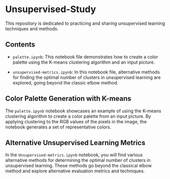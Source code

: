 # Unsupervised-Study

This repository is dedicated to practicing and sharing unsupervised learning techniques and methods.

## Contents

- `palette.ipynb`: This notebook file demonstrates how to create a color palette using the K-means clustering algorithm and an input picture.

- `unsupervised-metrics.ipynb`: In this notebook file, alternative methods for finding the optimal number of clusters in unsupervised learning are explored, going beyond the classic elbow method.

## Color Palette Generation with K-means

The `palette.ipynb` notebook showcases an example of using the K-means clustering algorithm to create a color palette from an input picture. By applying clustering to the RGB values of the pixels in the image, the notebook generates a set of representative colors.

## Alternative Unsupervised Learning Metrics

In the `Unsupervised-metrics.ipynb` notebook, you will find various alternative methods for determining the optimal number of clusters in unsupervised learning. These methods go beyond the classical elbow method and explore alternative evaluation metrics and techniques.


